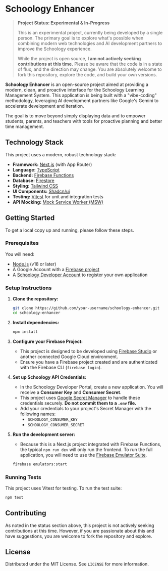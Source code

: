 # Schoology Enhancer

> **Project Status: Experimental & In-Progress**
>
> This is an experimental project, currently being developed by a single person. The primary goal is to explore what's possible when combining modern web technologies and AI development partners to improve the Schoology experience.
>
> While the project is open source, **I am not actively seeking contributions at this time.** Please be aware that the code is in a state of flux, and the direction may change. You are absolutely welcome to fork this repository, explore the code, and build your own versions.

**Schoology Enhancer** is an open-source project aimed at providing a modern, clean, and proactive interface for the Schoology Learning Management System. This application is being built with a "vibe-coding" methodology, leveraging AI development partners like Google's Gemini to accelerate development and iteration.

The goal is to move beyond simply displaying data and to empower students, parents, and teachers with tools for proactive planning and better time management.

## Technology Stack

This project uses a modern, robust technology stack:

*   **Framework:** [Next.js](https://nextjs.org/) (with App Router)
*   **Language:** [TypeScript](https://www.typescriptlang.org/)
*   **Backend:** [Firebase Functions](https://firebase.google.com/docs/functions)
*   **Database:** [Firestore](https://firebase.google.com/docs/firestore)
*   **Styling:** [Tailwind CSS](https://tailwindcss.com/)
*   **UI Components:** [Shadcn/ui](https://ui.shadcn.com/)
*   **Testing:** [Vitest](https://vitest.dev/) for unit and integration tests
*   **API Mocking:** [Mock Service Worker (MSW)](https://mswjs.io/)

## Getting Started

To get a local copy up and running, please follow these steps.

### Prerequisites

You will need:
*   [Node.js](https://nodejs.org/) (v18 or later)
*   A Google Account with a [Firebase project](https://firebase.google.com/)
*   A [Schoology Developer Account](https://developers.schoology.com/) to register your own application

### Setup Instructions

1.  **Clone the repository:**
    ```bash
    git clone https://github.com/your-username/schoology-enhancer.git
    cd schoology-enhancer
    ```

2.  **Install dependencies:**
    ```bash
    npm install
    ```

3.  **Configure your Firebase Project:**
    *   This project is designed to be developed using [Firebase Studio](https://firebase.google.com/docs/studio) or another connected Google Cloud environment.
    *   Ensure you have a Firebase project created and are authenticated with the Firebase CLI (`firebase login`).

4.  **Set up Schoology API Credentials:**
    *   In the Schoology Developer Portal, create a new application. You will receive a **Consumer Key** and **Consumer Secret**.
    *   This project uses [Google Secret Manager](https://cloud.google.com/secret-manager) to handle these credentials securely. **Do not commit them to a `.env` file.**
    *   Add your credentials to your project's Secret Manager with the following names:
        *   `SCHOOLOGY_CONSUMER_KEY`
        *   `SCHOOLOGY_CONSUMER_SECRET`

5.  **Run the development server:**
    *   Because this is a Next.js project integrated with Firebase Functions, the typical `npm run dev` will only run the frontend. To run the full application, you will need to use the [Firebase Emulator Suite](https://firebase.google.com/docs/emulator-suite).
    ```bash
    firebase emulators:start
    ```

### Running Tests

This project uses Vitest for testing. To run the test suite:

```bash
npm test
```

## Contributing

As noted in the status section above, this project is not actively seeking contributions at this time. However, if you are passionate about this and have suggestions, you are welcome to fork the repository and explore.

## License

Distributed under the MIT License. See `LICENSE` for more information.
